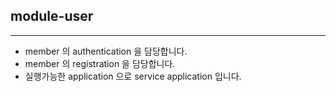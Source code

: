## module-user
---

- member 의 authentication 을 담당합니다. 
- member 의 registration 을 담당합니다.
- 실행가능한 application 으로 service application 입니다.